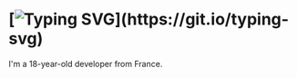 # [![Typing SVG](https://readme-typing-svg.herokuapp.com?font=Josefin+Sans&color=A997DF&lines=Welcome+to+my+GitHub!)](https://git.io/typing-svg)

I'm a 18-year-old developer from France.



<!--
**TheoKoess/TheoKoess** is a ✨ _special_ ✨ repository because its `README.md` (this file) appears on your GitHub profile.

Here are some ideas to get you started:

- 🔭 I’m currently working on ...
- 🌱 I’m currently learning ...
- 👯 I’m looking to collaborate on ...
- 🤔 I’m looking for help with ...
- 💬 Ask me about ...
- 📫 How to reach me: ...
- 😄 Pronouns: ...
- ⚡ Fun fact: ...
-->

